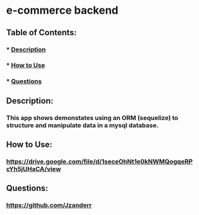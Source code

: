 
  # e-commerce backend
  
   
    
  
  ## Table of Contents:  
  ### * [Description](#Description)
  ### * [How to Use](#How)
  ### * [Questions](#Questions)

  ## Description:
  ### This app shows demonstates using an ORM (sequelize) to structure and manipulate data in a mysql database.
  
  ## How to Use:
  ### https://drive.google.com/file/d/1seceOhNt1e0kNWMQogqeRPcYh5jUHaCA/view


  ## Questions:
  ### https://github.com/Jzanderr
  
  
  
  